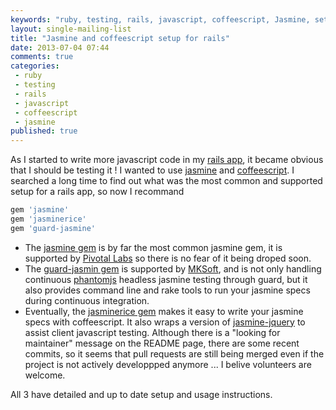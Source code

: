 ```yaml
---
keywords: "ruby, testing, rails, javascript, coffeescript, Jasmine, setup"
layout: single-mailing-list
title: "Jasmine and coffeescript setup for rails"
date: 2013-07-04 07:44
comments: true
categories:
 - ruby
 - testing
 - rails
 - javascript
 - coffeescript
 - jasmine
published: true
---
```

As I started to write more javascript code in my [rails app](https://www.mes-courses.fr), it became obvious that I should be testing it ! I wanted to use [jasmine](http://pivotal.github.io/jasmine/) and [coffeescript](http://coffeescript.org). I searched a long time to find out what was the most common and supported setup for a rails app, so now I recommand

```ruby
gem 'jasmine'
gem 'jasminerice'
gem 'guard-jasmine'
```

* The [jasmine gem](https://github.com/pivotal/jasmine-gem) is by far the most common jasmine gem, it is supported by [Pivotal Labs](http://pivotallabs.com) so there is no fear of it being droped soon.
* The [guard-jasmin gem](https://github.com/netzpirat/guard-jasmine) is supported by [MKSoft](https://mksoft.ch), and is not only handling continuous [phantomjs](http://phantomjs.org/) headless jasmine testing through guard, but it also provides command line and rake tools to run your jasmine specs during continuous integration.
* Eventually, the [jasminerice gem](https://github.com/bradphelan/jasminerice) makes it easy to write your jasmine specs with coffeescript. It also wraps a version of [jasmine-jquery](https://github.com/velesin/jasmine-jquery) to assist client javascript testing. Although there is a "looking for maintainer" message on the README page, there are some recent commits, so it seems that pull requests are still being merged even if the project is not actively developpped anymore ... I belive volunteers are welcome.

All 3 have detailed and up to date setup and usage instructions.
